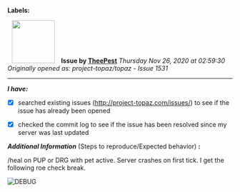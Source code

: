 **Labels:**



<a href="https://github.com/TheePest"><img src="https://avatars3.githubusercontent.com/u/64095225?v=4" width="96" height="96" hspace="10"></img></a> **Issue by [TheePest](https://github.com/TheePest)**
_Thursday Nov 26, 2020 at 02:59:30_
_Originally opened as: project-topaz/topaz - Issue 1531_

----

<!-- place 'x' mark between square [] brackets to checkmark box -->
**_I have:_**

- [x] searched existing issues (http://project-topaz.com/issues/) to see if the issue has already been opened
- [x] checked the commit log to see if the issue has been resolved since my server was last updated

**_Additional Information_** (Steps to reproduce/Expected behavior) **:** 
/heal on PUP or DRG with pet active. Server crashes on first tick. I get the following roe check break.
![DEBUG](https://user-images.githubusercontent.com/64095225/100302963-09579500-2f61-11eb-9fa7-586f969c242b.jpg)


